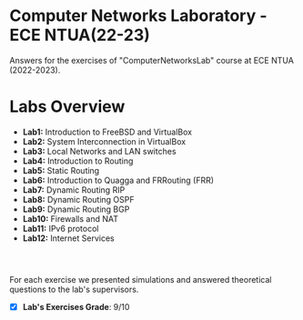 # Computer Networks Laboratory - ECE NTUA(22-23)
Answers for the exercises of "ComputerNetworksLab" course at ECE NTUA (2022-2023).
# Labs Overview
- **Lab1:** Introduction to FreeBSD and VirtualBox 
- **Lab2:** System Interconnection in VirtualBox
- **Lab3:** Local Networks and LAN switches
- **Lab4:** Introduction to Routing
- **Lab5:** Static Routing
- **Lab6:** Introduction to Quagga and FRRouting (FRR)
- **Lab7:** Dynamic Routing RIP
- **Lab8:** Dynamic Routing OSPF
- **Lab9:** Dynamic Routing BGP
- **Lab10:** Firewalls and NAT
- **Lab11:** IPv6 protocol
- **Lab12:** Internet Services
#
<br>For each exercise we presented simulations and answered theoretical questions to the lab's supervisors.
- [x] **Lab's Exercises Grade**: 9/10  
